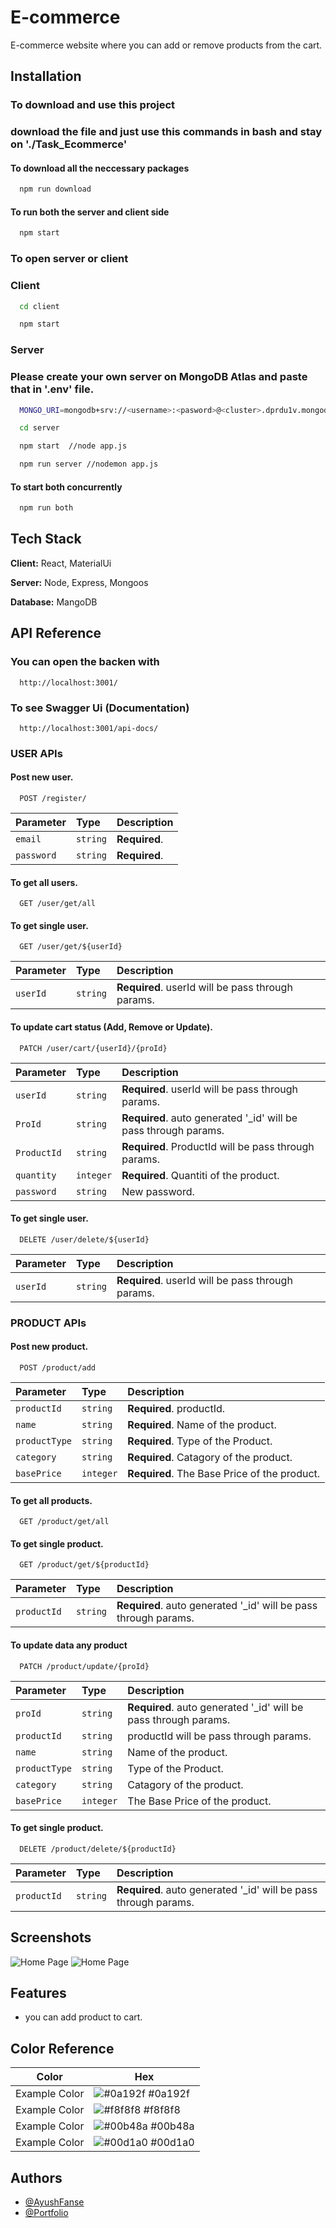
# E-commerce

E-commerce website where you can add or remove products from the cart.

## Installation

### To download and use this project 

### download the file and just use this commands in bash and stay on './Task_Ecommerce'

#### To download all the neccessary packages
```bash
  npm run download 
```

#### To run both the server and client side
```bash
  npm start
```


### To open server or client

### Client 

```bash
  cd client

  npm start 

```


### Server 

### Please create your own server on MongoDB Atlas and paste that in '.env' file.
```bash
  MONGO_URI=mongodb+srv://<username>:<pasword>@<cluster>.dprdu1v.mongodb.net?retryWrites=true&w=majority
```

```bash
  cd server

  npm start  //node app.js

  npm run server //nodemon app.js

```

#### To start both concurrently

```bash 
  npm run both
```
## Tech Stack

**Client:** React, MaterialUi

**Server:** Node, Express, Mongoos

**Database:** MangoDB


## API Reference

### You can open the backen with

```http
  http://localhost:3001/
```

### To see Swagger Ui (Documentation)

```http
  http://localhost:3001/api-docs/
```

### USER APIs 

#### Post new user.

```http
  POST /register/
```

| Parameter | Type     | Description                       |
| :-------- | :------- | :-------------------------------- |
| `email`      | `string` | **Required**.|
| `password`      | `string` | **Required**.|

#### To get all users.

```http
  GET /user/get/all
```

#### To get single user.

```http
  GET /user/get/${userId}
```

| Parameter | Type     | Description                       |
| :-------- | :------- | :-------------------------------- |
| `userId`      | `string` | **Required**. userId will be pass through params. |

#### To update cart status (Add, Remove or Update).

```http
  PATCH /user/cart/{userId}/{proId}
```

| Parameter | Type     | Description                       |
| :-------- | :------- | :-------------------------------- |
| `userId`| `string` | **Required**. userId will be pass through params. |
| `ProId`| `string` | **Required**. auto generated '_id' will be pass through params. |
| `ProductId`| `string` | **Required**. ProductId will be pass through params. |
| `quantity` | `integer` | **Required**. Quantiti of the product. |
| `password` | `string` | New password. |

#### To get single user.

```http
  DELETE /user/delete/${userId}
```

| Parameter | Type     | Description                       |
| :-------- | :------- | :-------------------------------- |
| `userId`| `string` | **Required**. userId will be pass through params. |

### PRODUCT APIs 

#### Post new product.

```http
  POST /product/add
```

| Parameter | Type     | Description                       |
| :-------- | :------- | :-------------------------------- |
| `productId`      | `string` | **Required**. productId. |
| `name`      | `string` | **Required**. Name of the product. |
| `productType`      | `string` | **Required**. Type of the Product. |
| `category`      | `string` | **Required**. Catagory of the product. |
| `basePrice`      | `integer` | **Required**. The Base Price of the product. |

#### To get all products.

```http
  GET /product/get/all
```

#### To get single product.

```http
  GET /product/get/${productId}
```

| Parameter | Type     | Description                       |
| :-------- | :------- | :-------------------------------- |
| `productId`      | `string` | **Required**. auto generated '_id' will be pass through params. |

#### To update data any product

```http
  PATCH /product/update/{proId}
```

| Parameter | Type     | Description                       |
| :-------- | :------- | :-------------------------------- |
| `proId`      | `string` | **Required**. auto generated '_id' will be pass through params. |
| `productId`      | `string` | productId will be pass through params. |
| `name`      | `string` | Name of the product. |
| `productType`      | `string` | Type of the Product. |
| `category`      | `string` | Catagory of the product. |
| `basePrice`      | `integer` | The Base Price of the product. |

#### To get single product.

```http
  DELETE /product/delete/${productId}
```

| Parameter | Type     | Description                       |
| :-------- | :------- | :-------------------------------- |
| `productId`| `string` | **Required**. auto generated '_id' will be pass through params. |



## Screenshots

![Home Page](https://i.ibb.co/dMr2rHG/Algo1.png)
![Home Page](https://i.ibb.co/2j4MwQk/Algo2.png)


## Features

- you can add product to cart.

## Color Reference

| Color             | Hex                                                                |
| ----------------- | ------------------------------------------------------------------ |
| Example Color | ![#0a192f](https://via.placeholder.com/10/0a192f?text=+) #0a192f |
| Example Color | ![#f8f8f8](https://via.placeholder.com/10/f8f8f8?text=+) #f8f8f8 |
| Example Color | ![#00b48a](https://via.placeholder.com/10/00b48a?text=+) #00b48a |
| Example Color | ![#00d1a0](https://via.placeholder.com/10/00b48a?text=+) #00d1a0 |


## Authors

- [@AyushFanse](https://www.github.com/AyushFanse)
- [@Portfolio](https://ayush-fanse-portfolio.netlify.app)
